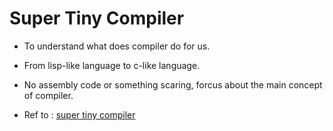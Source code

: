 # Super Tiny Compiler

- To understand what does compiler do for us.

- From lisp-like language to c-like language.

- No assembly code or something scaring, forcus about the main concept of compiler.

- Ref to : [super tiny compiler](https://github.com/thejameskyle/the-super-tiny-compiler/)